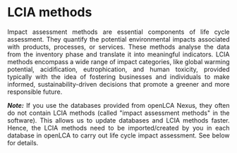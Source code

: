 # LCIA methods

<div style='text-align: justify;'>

Impact assessment methods are essential components of life cycle assessment. They quantify the potential environmental impacts associated with products, processes, or services. These methods analyse the data from the inventory phase and translate it into meaningful indicators. LCIA methods encompass a wide range of impact categories, like global warming potential, acidification, eutrophication, and human toxicity, provided typically with the idea of fostering businesses and individuals to make informed, sustainability-driven decisions that promote a greener and more responsible future.

_**Note:**_ If you use the databases provided from openLCA Nexus, they often do not contain LCIA methods (called "impact assessment methods" in the software). This allows us to update databases and LCIA methods faster. Hence, the LCIA methods need to be imported/created by you in each database in openLCA to carry out life cycle impact assessment. See below for details.
</div>

